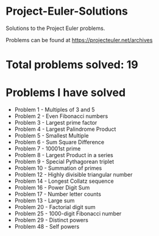 # Project-Euler-Solutions
Solutions to the Project Euler problems.

Problems can be found at https://projecteuler.net/archives

# Total problems solved: 19

# Problems I have solved


* Problem 1 - Multiples of 3 and 5
* Problem 2 - Even Fibonacci numbers
* Problem 3 - Largest prime factor
* Problem 4 - Largest Palindrome Product
* Problem 5 - Smallest Multiple
* Problem 6 - Sum Square Difference
* Problem 7 - 10001st prime
* Problem 8 - Largest Product in a series
* Problem 9 - Special Pythagorean triplet
* Problem 10 - Summation of primes
* Problem 12 - Highly divisible triangular number
* Problem 14 - Longest Collatz sequence
* Problem 16 - Power Digit Sum
* Problem 17 - Number letter counts
* Problem 13 - Large sum
* Problem 20 - Factorial digit sum
* Problem 25 - 1000-digit Fibonacci number
* Problem 29 - Distinct powers
* Problem 48 - Self powers
